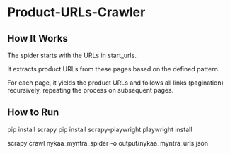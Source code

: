 # Product-URLs-Crawler

## How It Works
The spider starts with the URLs in start_urls.

It extracts product URLs from these pages based on the defined pattern.

For each page, it yields the product URLs and follows all links (pagination) recursively, repeating the process on subsequent pages.

## How to Run

pip install scrapy
pip install scrapy-playwright
playwright install

scrapy crawl nykaa_myntra_spider -o output/nykaa_myntra_urls.json
